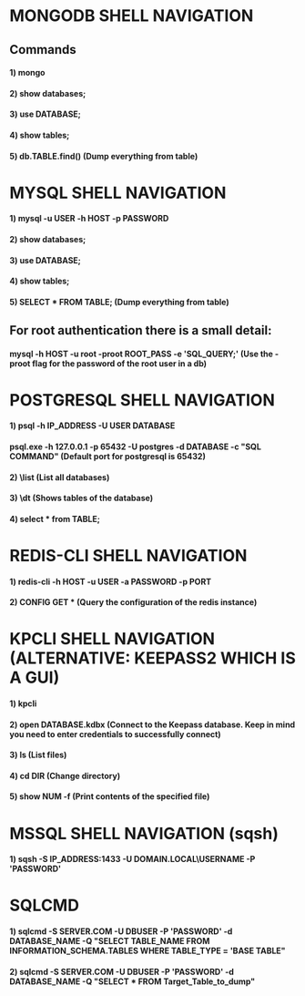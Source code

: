 # MONGODB SHELL NAVIGATION

## Commands

#### 1) mongo

#### 2) show databases;

#### 3) use DATABASE;

#### 4) show tables;

#### 5) db.TABLE.find() (Dump everything from table)

# MYSQL SHELL NAVIGATION

#### 1) mysql -u USER -h HOST -p PASSWORD

#### 2) show databases;

#### 3) use DATABASE;

#### 4) show tables;

#### 5) SELECT * FROM TABLE; (Dump everything from table)

## For root authentication there is a small detail:

#### mysql -h HOST -u root -proot ROOT_PASS -e 'SQL_QUERY;' (Use the -proot flag for the password of the root user in a db)

# POSTGRESQL SHELL NAVIGATION

#### 1) psql -h IP_ADDRESS -U USER DATABASE

#### psql.exe -h 127.0.0.1 -p 65432 -U postgres -d DATABASE -c "SQL COMMAND" (Default port for postgresql is 65432)

#### 2) \list (List all databases)

#### 3) \dt (Shows tables of the database)

#### 4) select * from TABLE;

# REDIS-CLI SHELL NAVIGATION

#### 1) redis-cli -h HOST -u USER -a PASSWORD -p PORT

#### 2) CONFIG GET * (Query the configuration of the redis instance)

# KPCLI SHELL NAVIGATION (ALTERNATIVE: KEEPASS2 WHICH IS A GUI)

#### 1) kpcli

#### 2) open DATABASE.kdbx (Connect to the Keepass database. Keep in mind you need to enter credentials to successfully connect)

#### 3) ls (List files)

#### 4) cd DIR (Change directory)

#### 5) show NUM -f (Print contents of the specified file)

# MSSQL SHELL NAVIGATION (sqsh)

#### 1) sqsh -S IP_ADDRESS:1433 -U DOMAIN.LOCAL\\USERNAME -P 'PASSWORD'

# SQLCMD 

#### 1) sqlcmd -S SERVER.COM -U DBUSER -P 'PASSWORD' -d DATABASE_NAME -Q "SELECT TABLE_NAME FROM INFORMATION_SCHEMA.TABLES WHERE TABLE_TYPE = 'BASE TABLE"

#### 2) sqlcmd -S SERVER.COM -U DBUSER -P 'PASSWORD' -d DATABASE_NAME -Q "SELECT * FROM Target_Table_to_dump"


